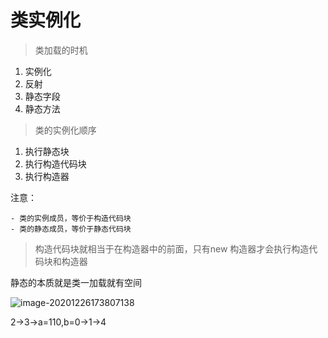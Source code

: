# 类实例化

> 类加载的时机

1. 实例化
2. 反射
3. 静态字段
4. 静态方法

> 类的实例化顺序

1. 执行静态块
2. 执行构造代码块
3. 执行构造器

注意：

	- 类的实例成员，等价于构造代码块
	- 类的静态成员，等价于静态代码块

> 构造代码块就相当于在构造器中的前面，只有new 构造器才会执行构造代码块和构造器

静态的本质就是类一加载就有空间

![image-20201226173807138](https://gitee.com/danmoqi/pictureBed/raw/master/img/image-20201226173807138.png)

2->3->a=110,b=0->1->4

